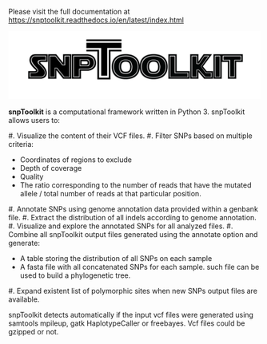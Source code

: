 
Please visit the full documentation at https://snptoolkit.readthedocs.io/en/latest/index.html 

![img/snpToolkit_LOGO.png](img/snpToolkit_LOGO.png)

**snpToolkit** is a computational framework written in Python 3. snpToolkit allows users to:


#. Visualize the content of their VCF files.
#. Filter SNPs based on multiple criteria:

   * Coordinates of regions to exclude
   * Depth of coverage
   * Quality
   * The ratio corresponding to the number of reads that have the mutated allele / total number of reads at that particular position.


#. Annotate SNPs using genome annotation data provided within a genbank file.
#. Extract the distribution of all indels according to genome annotation.
#. Visualize and explore the annotated SNPs for all analyzed files.
#. Combine all snpToolkit output files generated using the annotate option and generate:

   * A table storing the distribution of all SNPs on each sample
   * A fasta file with all concatenated SNPs for each sample. such file can be used to build a phylogenetic tree.


#. Expand existent list of polymorphic sites when new SNPs output files are available.

snpToolkit detects automatically if the input vcf files were generated using samtools mpileup, gatk HaplotypeCaller or freebayes. Vcf files could be gzipped or not.
